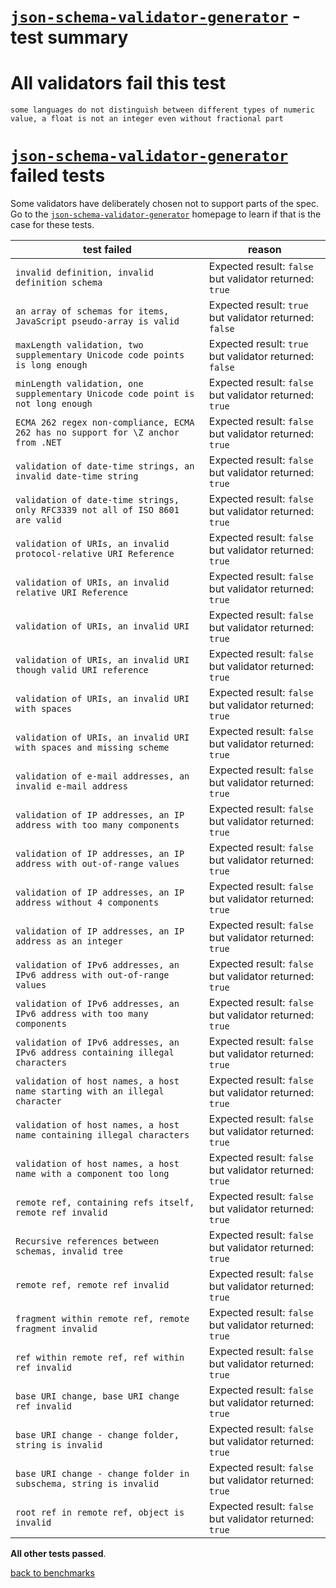 # [`json-schema-validator-generator`](https://github.com/danwang/json-schema-validator-generator) - test summary

# All validators fail this test

`some languages do not distinguish between different types of numeric value, a float is not an integer even without fractional part`

# [`json-schema-validator-generator`](https://github.com/danwang/json-schema-validator-generator) failed tests

Some validators have deliberately chosen not to support parts of the spec. Go to the [`json-schema-validator-generator`](https://github.com/danwang/json-schema-validator-generator) homepage to learn if
that is the case for these tests.

|test failed|reason
|-----------|------
|`invalid definition, invalid definition schema`|Expected result: `false` but validator returned: `true`
|`an array of schemas for items, JavaScript pseudo-array is valid`|Expected result: `true` but validator returned: `false`
|`maxLength validation, two supplementary Unicode code points is long enough`|Expected result: `true` but validator returned: `false`
|`minLength validation, one supplementary Unicode code point is not long enough`|Expected result: `false` but validator returned: `true`
|`ECMA 262 regex non-compliance, ECMA 262 has no support for \Z anchor from .NET`|Expected result: `false` but validator returned: `true`
|`validation of date-time strings, an invalid date-time string`|Expected result: `false` but validator returned: `true`
|`validation of date-time strings, only RFC3339 not all of ISO 8601 are valid`|Expected result: `false` but validator returned: `true`
|`validation of URIs, an invalid protocol-relative URI Reference`|Expected result: `false` but validator returned: `true`
|`validation of URIs, an invalid relative URI Reference`|Expected result: `false` but validator returned: `true`
|`validation of URIs, an invalid URI`|Expected result: `false` but validator returned: `true`
|`validation of URIs, an invalid URI though valid URI reference`|Expected result: `false` but validator returned: `true`
|`validation of URIs, an invalid URI with spaces`|Expected result: `false` but validator returned: `true`
|`validation of URIs, an invalid URI with spaces and missing scheme`|Expected result: `false` but validator returned: `true`
|`validation of e-mail addresses, an invalid e-mail address`|Expected result: `false` but validator returned: `true`
|`validation of IP addresses, an IP address with too many components`|Expected result: `false` but validator returned: `true`
|`validation of IP addresses, an IP address with out-of-range values`|Expected result: `false` but validator returned: `true`
|`validation of IP addresses, an IP address without 4 components`|Expected result: `false` but validator returned: `true`
|`validation of IP addresses, an IP address as an integer`|Expected result: `false` but validator returned: `true`
|`validation of IPv6 addresses, an IPv6 address with out-of-range values`|Expected result: `false` but validator returned: `true`
|`validation of IPv6 addresses, an IPv6 address with too many components`|Expected result: `false` but validator returned: `true`
|`validation of IPv6 addresses, an IPv6 address containing illegal characters`|Expected result: `false` but validator returned: `true`
|`validation of host names, a host name starting with an illegal character`|Expected result: `false` but validator returned: `true`
|`validation of host names, a host name containing illegal characters`|Expected result: `false` but validator returned: `true`
|`validation of host names, a host name with a component too long`|Expected result: `false` but validator returned: `true`
|`remote ref, containing refs itself, remote ref invalid`|Expected result: `false` but validator returned: `true`
|`Recursive references between schemas, invalid tree`|Expected result: `false` but validator returned: `true`
|`remote ref, remote ref invalid`|Expected result: `false` but validator returned: `true`
|`fragment within remote ref, remote fragment invalid`|Expected result: `false` but validator returned: `true`
|`ref within remote ref, ref within ref invalid`|Expected result: `false` but validator returned: `true`
|`base URI change, base URI change ref invalid`|Expected result: `false` but validator returned: `true`
|`base URI change - change folder, string is invalid`|Expected result: `false` but validator returned: `true`
|`base URI change - change folder in subschema, string is invalid`|Expected result: `false` but validator returned: `true`
|`root ref in remote ref, object is invalid`|Expected result: `false` but validator returned: `true`

**All other tests passed**.

[back to benchmarks](https://github.com/ebdrup/json-schema-benchmark)